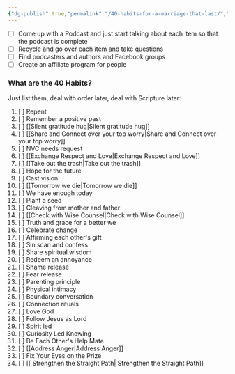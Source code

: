```yaml
---
{"dg-publish":true,"permalink":"/40-habits-for-a-marriage-that-last/","tags":["gardenEntry"],"created":"","updated":""}
---
```


- [ ] Come up with a Podcast and just start talking about each item so that the podcast is complete
- [ ] Recycle and go over each item and take questions
- [ ] Find podcasters and authors and Facebook groups
- [ ] Create an affiliate program for people

<div class="convertful-202420"></div>

### What are the 40 Habits?
Just list them, deal with order later, deal with Scripture later:

1. [ ] Repent
2. [ ] Remember a positive past
3. [ ] [[Silent gratitude hug\|Silent gratitude hug]]
4. [ ] [[Share and Connect over your top worry\|Share and Connect over your top worry]]
5. [ ] NVC needs request
6. [ ] [[Exchange Respect and Love\|Exchange Respect and Love]]
7. [ ] [[Take out the trash\|Take out the trash]]
8. [ ] Hope for the future
9. [ ] Cast vision
10. [ ] [[Tomorrow we die\|Tomorrow we die]]
11. [ ] We have enough today
12. [ ] Plant a seed
13. [ ] Cleaving from mother and father
14. [ ] [[Check with Wise Counsel\|Check with Wise Counsel]]
15. [ ] Truth and grace for a better we
16. [ ] Celebrate change
17. [ ] Affirming each other's gift
18. [ ] Sin scan and confess
19. [ ] Share spiritual wisdom
20. [ ] Redeem an annoyance
21. [ ] Shame release
22. [ ] Fear release
23. [ ] Parenting principle
24. [ ] Physical intimacy
25. [ ] Boundary conversation
26. [ ] Connection rituals
27. [ ] Love God
28. [ ] Follow Jesus as Lord
29. [ ] Spirit led
30. [ ] Curiosity Led Knowing
31. [ ] Be Each Other's Help Mate
32. [ ] [[Address Anger\|Address Anger]]
33. [ ] Fix Your Eyes on the Prize
34. [ ] [[ Strengthen the Straight Path\| Strengthen the Straight Path]]


